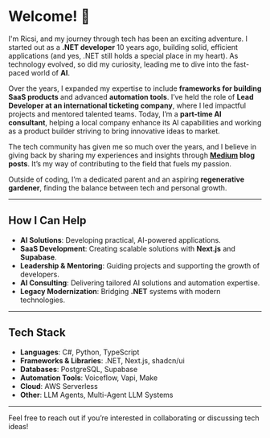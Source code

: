 # Welcome! 👋

I'm Ricsi, and my journey through tech has been an exciting adventure. I started out as a **.NET developer** 10 years ago, building solid, efficient applications (and yes, .NET still holds a special place in my heart). As technology evolved, so did my curiosity, leading me to dive into the fast-paced world of **AI**.

Over the years, I expanded my expertise to include **frameworks for building SaaS products** and advanced **automation tools**. I’ve held the role of **Lead Developer at an international ticketing company**, where I led impactful projects and mentored talented teams. Today, I’m a **part-time AI consultant**, helping a local company enhance its AI capabilities and working as a product builder striving to bring innovative ideas to market.

The tech community has given me so much over the years, and I believe in giving back by sharing my experiences and insights through **[Medium](https://medium.com/@richard.gyiko) blog posts**. It’s my way of contributing to the field that fuels my passion.

Outside of coding, I’m a dedicated parent and an aspiring **regenerative gardener**, finding the balance between tech and personal growth.

---

## How I Can Help

- **AI Solutions**: Developing practical, AI-powered applications.
- **SaaS Development**: Creating scalable solutions with **Next.js** and **Supabase**.
- **Leadership & Mentoring**: Guiding projects and supporting the growth of developers.
- **AI Consulting**: Delivering tailored AI solutions and automation expertise.
- **Legacy Modernization**: Bridging **.NET** systems with modern technologies.

---

## Tech Stack

- **Languages**: C#, Python, TypeScript
- **Frameworks & Libraries**: .NET, Next.js, shadcn/ui
- **Databases**: PostgreSQL, Supabase
- **Automation Tools**: Voiceflow, Vapi, Make
- **Cloud**: AWS Serverless
- **Other**: LLM Agents, Multi-Agent LLM Systems

---

Feel free to reach out if you’re interested in collaborating or discussing tech ideas!
